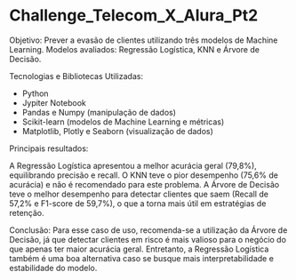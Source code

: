# Challenge_Telecom_X_Alura_Pt2
Objetivo: Prever a evasão de clientes utilizando três modelos de Machine Learning.
Modelos avaliados: Regressão Logística, KNN e Árvore de Decisão.

Tecnologias e Bibliotecas Utilizadas:
- Python
- Jypiter Notebook
- Pandas e Numpy (manipulação de dados)  
- Scikit-learn (modelos de Machine Learning e métricas)  
- Matplotlib, Plotly e Seaborn (visualização de dados) 

Principais resultados:

A Regressão Logística apresentou a melhor acurácia geral (79,8%), equilibrando precisão e recall.
O KNN teve o pior desempenho (75,6% de acurácia) e não é recomendado para este problema.
A Árvore de Decisão teve o melhor desempenho para detectar clientes que saem (Recall de 57,2% e F1-score de 59,7%), o que a torna mais útil em estratégias de retenção.

Conclusão: Para esse caso de uso, recomenda-se a utilização da Árvore de Decisão, já que detectar clientes em risco é mais valioso para o negócio do que apenas ter maior acurácia geral. Entretanto, a Regressão Logística também é uma boa alternativa caso se busque mais interpretabilidade e estabilidade do modelo.
